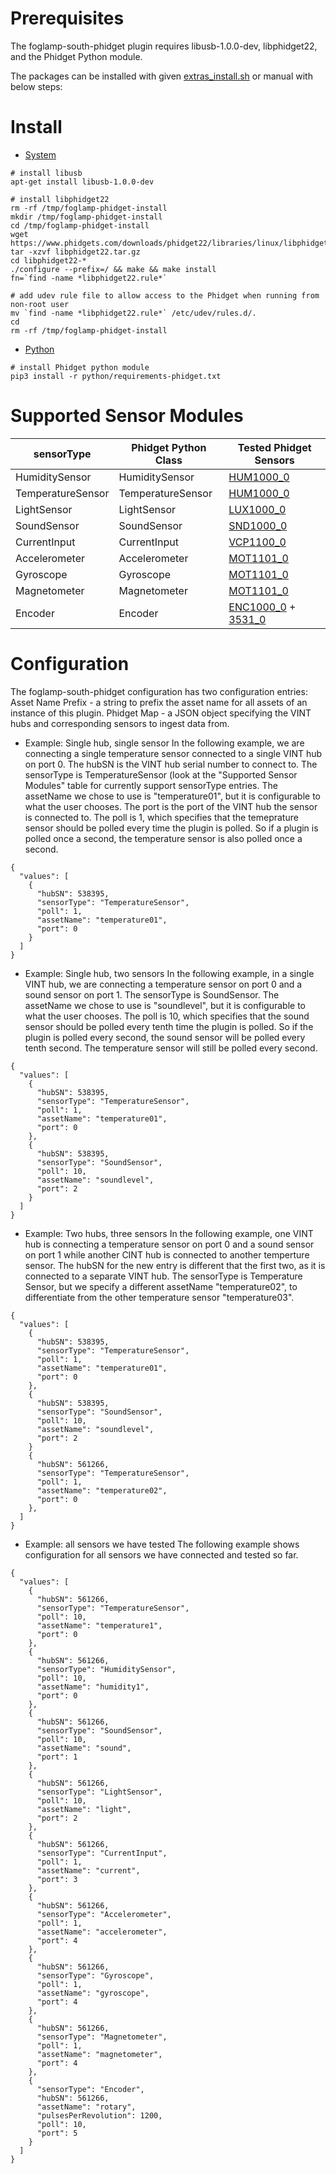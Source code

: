 
# Prerequisites
The foglamp-south-phidget plugin requires libusb-1.0.0-dev, libphidget22, and the Phidget Python module. 

The packages can be installed with given [extras_install.sh](extras_install.sh) or manual with below steps:


# Install 
* [System](https://www.phidgets.com/docs/OS_-_Linux#Quick_Downloads)
``` 
# install libusb
apt-get install libusb-1.0.0-dev

# install libphidget22
rm -rf /tmp/foglamp-phidget-install
mkdir /tmp/foglamp-phidget-install
cd /tmp/foglamp-phidget-install
wget https://www.phidgets.com/downloads/phidget22/libraries/linux/libphidget22.tar.gz
tar -xzvf libphidget22.tar.gz
cd libphidget22-*
./configure --prefix=/ && make && make install
fn=`find -name *libphidget22.rule*`

# add udev rule file to allow access to the Phidget when running from non-root user
mv `find -name *libphidget22.rule*` /etc/udev/rules.d/.
cd
rm -rf /tmp/foglamp-phidget-install

``` 

* [Python](https://www.phidgets.com/docs/Language_-_Python) 
```
# install Phidget python module
pip3 install -r python/requirements-phidget.txt

```


# Supported Sensor Modules
| sensorType          | Phidget Python Class | Tested Phidget Sensors |
| ------------------- | -------------------- | -------------- |
| HumiditySensor      | HumiditySensor       | [HUM1000_0](https://www.phidgets.com/?tier=3&catid=14&pcid=12&prodid=644) |
| TemperatureSensor   | TemperatureSensor    | [HUM1000_0](https://www.phidgets.com/?tier=3&catid=14&pcid=12&prodid=644) |
| LightSensor         | LightSensor          | [LUX1000_0](https://www.phidgets.com/?tier=3&catid=8&pcid=6&prodid=707)   |
| SoundSensor         | SoundSensor          | [SND1000_0](https://www.phidgets.com/?tier=3&catid=8&pcid=6&prodid=972)   |
| CurrentInput        | CurrentInput         | [VCP1100_0](https://www.phidgets.com/?tier=3&catid=16&pcid=14&prodid=983) |
| Accelerometer       | Accelerometer        | [MOT1101_0](https://www.phidgets.com/?tier=3&catid=10&pcid=8&prodid=975) |
| Gyroscope           | Gyroscope            | [MOT1101_0](https://www.phidgets.com/?tier=3&catid=10&pcid=8&prodid=975) |
| Magnetometer        | Magnetometer         | [MOT1101_0](https://www.phidgets.com/?tier=3&catid=10&pcid=8&prodid=975) |
| Encoder             | Encoder              | [ENC1000_0](https://www.phidgets.com/?tier=3&catid=4&pcid=2&prodid=959) + [3531_0](https://www.phidgets.com/?tier=3&catid=103&pcid=83&prodid=404) |

# Configuration
The foglamp-south-phidget configuration has two configuration entries:
Asset Name Prefix - a string to prefix the asset name for all assets of an instance of this plugin.
Phidget Map - a JSON object specifying the VINT hubs and corresponding sensors to ingest data from.

* Example: Single hub, single sensor
In the following example, we are connecting a single temperature sensor connected to a single VINT hub on port 0.
The hubSN is the VINT hub serial number to connect to. 
The sensorType is TemperatureSensor (look at the "Supported Sensor Modules" table for currently support sensorType entries. 
The assetName we chose to use is "temperature01", but it is configurable to what the user chooses.
The port is the port of the VINT hub the sensor is connected to.
The poll is 1, which specifies that the temeprature sensor should be polled every time the plugin is polled. So if a plugin is polled once a second, the temperature sensor is also polled once a second.

```
{
  "values": [
    {
      "hubSN": 538395,
      "sensorType": "TemperatureSensor",
      "poll": 1,
      "assetName": "temperature01",
      "port": 0
    }
  ]
}
```


* Example: Single hub, two sensors
In the following example, in a single VINT hub, we are connecting a temperature sensor on port 0 and a sound sensor on port 1.
The sensorType is SoundSensor. 
The assetName we chose to use is "soundlevel", but it is configurable to what the user chooses.
The poll is 10, which specifies that the sound sensor should be polled every tenth time the plugin is polled. So if the plugin is polled every second, the sound sensor will be polled every tenth second. The temperature sensor will still be polled every second.

```
{
  "values": [
    {
      "hubSN": 538395,
      "sensorType": "TemperatureSensor",
      "poll": 1,
      "assetName": "temperature01",
      "port": 0
    },
    {
      "hubSN": 538395,
      "sensorType": "SoundSensor",
      "poll": 10,
      "assetName": "soundlevel",
      "port": 2
    }
  ]
}
```

* Example: Two hubs, three sensors
In the following example, one VINT hub is connecting a temperature sensor on port 0 and a sound sensor on port 1 while another CINT hub is connected to another temperture sensor.
The hubSN for the new entry is different that the first two, as it is connected to a separate VINT hub.
The sensorType is Temperature Sensor, but we specify a different assetName "temperature02", to differentiate from the other temperature sensor "temperature03".
```
{
  "values": [
    {
      "hubSN": 538395,
      "sensorType": "TemperatureSensor",
      "poll": 1,
      "assetName": "temperature01",
      "port": 0
    },
    {
      "hubSN": 538395,
      "sensorType": "SoundSensor",
      "poll": 10,
      "assetName": "soundlevel",
      "port": 2
    }
    {
      "hubSN": 561266,
      "sensorType": "TemperatureSensor",
      "poll": 1,
      "assetName": "temperature02",
      "port": 0
    },
  ]
}
```

* Example: all sensors we have tested
The following example shows configuration for all sensors we have connected and tested so far.
```
{
  "values": [
    {
      "hubSN": 561266,
      "sensorType": "TemperatureSensor",
      "poll": 10,
      "assetName": "temperature1",
      "port": 0
    },
    {
      "hubSN": 561266,
      "sensorType": "HumiditySensor",
      "poll": 10,
      "assetName": "humidity1",
      "port": 0
    },
    {
      "hubSN": 561266,
      "sensorType": "SoundSensor",
      "poll": 10,
      "assetName": "sound",
      "port": 1
    },
    {
      "hubSN": 561266,
      "sensorType": "LightSensor",
      "poll": 10,
      "assetName": "light",
      "port": 2
    },
    {
      "hubSN": 561266,
      "sensorType": "CurrentInput",
      "poll": 1,
      "assetName": "current",
      "port": 3
    },
    {
      "hubSN": 561266,
      "sensorType": "Accelerometer",
      "poll": 1,
      "assetName": "accelerometer",
      "port": 4
    },
    {
      "hubSN": 561266,
      "sensorType": "Gyroscope",
      "poll": 1,
      "assetName": "gyroscope",
      "port": 4
    },
    {
      "hubSN": 561266,
      "sensorType": "Magnetometer",
      "poll": 1,
      "assetName": "magnetometer",
      "port": 4
    },
    {
      "sensorType": "Encoder",
      "hubSN": 561266,
      "assetName": "rotary",
      "pulsesPerRevolution": 1200,
      "poll": 10,
      "port": 5
    }
  ]
}
```
